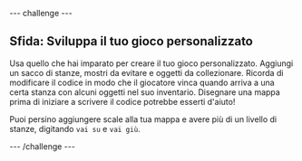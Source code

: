 \--- challenge \---

## Sfida: Sviluppa il tuo gioco personalizzato

Usa quello che hai imparato per creare il tuo gioco personalizzato. Aggiungi un sacco di stanze, mostri da evitare e oggetti da collezionare. Ricorda di modificare il codice in modo che il giocatore vinca quando arriva a una certa stanza con alcuni oggetti nel suo inventario. Disegnare una mappa prima di iniziare a scrivere il codice potrebbe esserti d'aiuto!

Puoi persino aggiungere scale alla tua mappa e avere più di un livello di stanze, digitando `vai su` e `vai giù`.

\--- /challenge \---